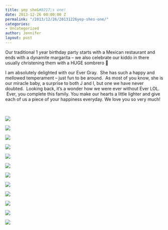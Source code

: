```yaml
---
title: yep she&#8217;s one!
date: 2013-12-26 00:00:00 Z
permalink: "/2013/12/26/20131226yep-shes-one/"
categories:
- Uncategorized
author: Jennifer
layout: post
---
```


Our traditional 1 year birthday party starts with a Mexican restaurant and ends with a dynamite margarita &#8211; we also celebrate our kiddo in there usually christening them with a HUGE sombrero 🙂

I am absolutely delighted with our Ever Gray. &nbsp;She has such a happy and mellowed temperament &#8211; just fun to be around. &nbsp;As most of you know, she is our miracle baby, a surprise to both J and I, but one we have never doubted. &nbsp;Looking back, it&#8217;s a wonder how we were ever without Ever LOL. &nbsp;Ever, you complete this family. You make our hearts a little lighter and give each of us a piece of your happiness everyday. We love you so very much!

&nbsp;

<div class="image-gallery-wrapper">
  <p>
    <img src="/teamelam/assets/images/yep-sheand-8217-s-one/2013-11-24+12.43.01.jpg" />
  </p>

  <p>
    <img src="/teamelam/assets/images/yep-sheand-8217-s-one/2013-11-24+12.42.32.jpg" />
  </p>

  <p>
    <img src="/teamelam/assets/images/yep-sheand-8217-s-one/2013-11-24+12.42.07.jpg" />
  </p>

  <p>
    <img src="/teamelam/assets/images/yep-sheand-8217-s-one/2013-11-24+12.39.31.jpg" />
  </p>

  <p>
    <img src="/teamelam/assets/images/yep-sheand-8217-s-one/2013-11-24+12.38.24.jpg" />
  </p>

  <p>
    <img src="/teamelam/assets/images/yep-sheand-8217-s-one/2013-11-24+12.37.54.jpg" />
  </p>

  <p>
    <img src="/teamelam/assets/images/yep-sheand-8217-s-one/2013-11-24+12.30.54.jpg" />
  </p>

  <p>
    <img src="http://static1.squarespace.com/static/50db6bb3e4b015296cd43789/50dfa5b1e4b0dc6320e0b5ea/52bb3c03e4b09788115224da/1430547669591/DSCN0030.JPG" />
  </p>

  <p>
    <img src="http://static1.squarespace.com/static/50db6bb3e4b015296cd43789/50dfa5b1e4b0dc6320e0b5ea/52bb3c22e4b09788115224e7/1430547651490/DSCN0035.JPG" />
  </p>

  <p>
    <img src="http://static1.squarespace.com/static/50db6bb3e4b015296cd43789/50dfa5b1e4b0dc6320e0b5ea/52bb3c33e4b09788115224ed/1430547673329/DSCN0036.JPG" />
  </p>

  <p>
    <img src="http://static1.squarespace.com/static/50db6bb3e4b015296cd43789/50dfa5b1e4b0dc6320e0b5ea/52bb3c59e4b09788115224f9/1430547673316/DSCN0044.JPG" />
  </p>

  <p>
    <img src="http://static1.squarespace.com/static/50db6bb3e4b015296cd43789/50dfa5b1e4b0dc6320e0b5ea/52bb3c4ee4b09788115224f6/1430547586388/DSCN0042.JPG" />
  </p>
</div>
